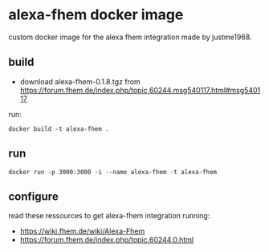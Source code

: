 # alexa-fhem docker image
custom docker image for the alexa fhem integration made by justme1968.

## build

* download alexa-fhem-0.1.8.tgz from https://forum.fhem.de/index.php/topic,60244.msg540117.html#msg540117

run:
```
docker build -t alexa-fhem .
```

## run

```
docker run -p 3000:3000 -i --name alexa-fhem -t alexa-fhem
```

## configure

read these ressources to get alexa-fhem integration running:
* https://wiki.fhem.de/wiki/Alexa-Fhem
* https://forum.fhem.de/index.php/topic,60244.0.html
